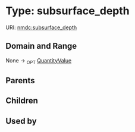 
# Type: subsurface_depth




URI: [nmdc:subsurface_depth](https://microbiomedata/meta/subsurface_depth)


## Domain and Range

None ->  <sub>OPT</sub> [QuantityValue](QuantityValue.md)

## Parents


## Children


## Used by


